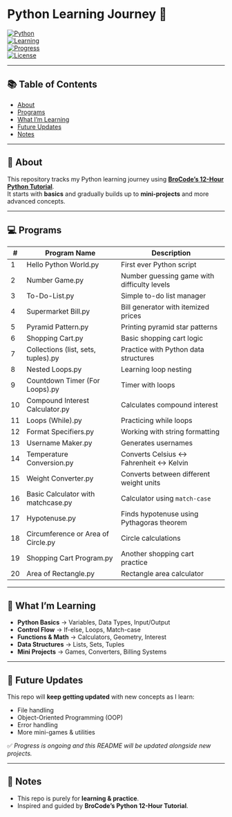 # Python Learning Journey 🐍

[![Python](https://img.shields.io/badge/Python-3.11+-blue?logo=python)](https://www.python.org/)  
[![Learning](https://img.shields.io/badge/Learning-BroCode%2012HR%20Tutorial-green)](https://www.youtube.com/watch?v=ix9cRaBkVe0)  
[![Progress](https://img.shields.io/badge/Progress-Ongoing-yellow)](#-future-updates)  
[![License](https://img.shields.io/badge/Use-For%20Learning%20Only-orange)](#-notes)  

---

## 📚 Table of Contents
- [About](#-about)
- [Programs](#-programs)
- [What I’m Learning](#-what-im-learning)
- [Future Updates](#-future-updates)
- [Notes](#-notes)

---

## 📖 About

This repository tracks my Python learning journey using **[BroCode’s 12-Hour Python Tutorial](https://www.youtube.com/watch?v=ix9cRaBkVe0)**.  
It starts with **basics** and gradually builds up to **mini-projects** and more advanced concepts.  

---

## 💻 Programs

| #  | Program Name | Description |
|----|--------------|-------------|
| 1  | Hello Python World.py | First ever Python script |
| 2  | Number Game.py | Number guessing game with difficulty levels |
| 3  | To-Do-List.py | Simple to-do list manager |
| 4  | Supermarket Bill.py | Bill generator with itemized prices |
| 5  | Pyramid Pattern.py | Printing pyramid star patterns |
| 6  | Shopping Cart.py | Basic shopping cart logic |
| 7  | Collections (list, sets, tuples).py | Practice with Python data structures |
| 8  | Nested Loops.py | Learning loop nesting |
| 9  | Countdown Timer (For Loops).py | Timer with loops |
| 10 | Compound Interest Calculator.py | Calculates compound interest |
| 11 | Loops (While).py | Practicing while loops |
| 12 | Format Specifiers.py | Working with string formatting |
| 13 | Username Maker.py | Generates usernames |
| 14 | Temperature Conversion.py | Converts Celsius ↔ Fahrenheit ↔ Kelvin |
| 15 | Weight Converter.py | Converts between different weight units |
| 16 | Basic Calculator with matchcase.py | Calculator using `match-case` |
| 17 | Hypotenuse.py | Finds hypotenuse using Pythagoras theorem |
| 18 | Circumference or Area of Circle.py | Circle calculations |
| 19 | Shopping Cart Program.py | Another shopping cart practice |
| 20 | Area of Rectangle.py | Rectangle area calculator |

---

## 📘 What I’m Learning

- **Python Basics** → Variables, Data Types, Input/Output  
- **Control Flow** → If-else, Loops, Match-case  
- **Functions & Math** → Calculators, Geometry, Interest  
- **Data Structures** → Lists, Sets, Tuples  
- **Mini Projects** → Games, Converters, Billing Systems  

---

## 🚀 Future Updates

This repo will **keep getting updated** with new concepts as I learn:  
- File handling  
- Object-Oriented Programming (OOP)  
- Error handling  
- More mini-games & utilities  

✅ *Progress is ongoing and this README will be updated alongside new projects.*  

---

## 📌 Notes

- This repo is purely for **learning & practice**.  
- Inspired and guided by **BroCode’s Python 12-Hour Tutorial**.  
